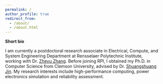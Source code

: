 ```yaml
---
permalink: /
author_profile: true
redirect_from: 
  - /about/
  - /about.html
---
```


**Short bio**

I am currently a postdoctoral research associate in Electrical, Compute, and System Engineering Department at  Rensselaer Polytechnic Institute, working with Dr. [Zheyu Zhang](https://faculty.rpi.edu/zheyu-zhang). Before joining RPI, I obtained my Ph.D. in Computer Science from Clemson University, advised by Dr. [Shuangshuang Jin](https://faculty.rpi.edu/zheyu-zhang). My research interests include high-performance computing, power electronics simulation and reliability assessment.

